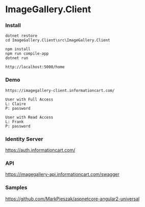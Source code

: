# ImageGallery.Client

### Install

```
dotnet restore
cd ImageGallery.Client\src\ImageGallery.Client

npm install
npm run compile-app
dotnet run

http://localhost:5000/home
```


### Demo
```
https://imagegallery-client.informationcart.com/

User with Full Access 
L: Claire
P: password

User with Read Access 
L: Frank
P: password

```

### Identity Server 
https://auth.informationcart.com/
      
### API
https://imagegallery-api.informationcart.com/swagger


### Samples   
https://github.com/MarkPieszak/aspnetcore-angular2-universal
